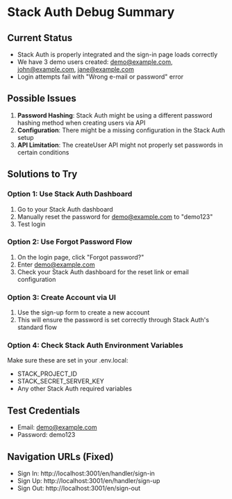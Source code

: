 # Stack Auth Debug Summary

## Current Status

- Stack Auth is properly integrated and the sign-in page loads correctly
- We have 3 demo users created: demo@example.com, john@example.com, jane@example.com
- Login attempts fail with "Wrong e-mail or password" error

## Possible Issues

1. **Password Hashing**: Stack Auth might be using a different password hashing method when creating users via API
2. **Configuration**: There might be a missing configuration in the Stack Auth setup
3. **API Limitation**: The createUser API might not properly set passwords in certain conditions

## Solutions to Try

### Option 1: Use Stack Auth Dashboard

1. Go to your Stack Auth dashboard
2. Manually reset the password for demo@example.com to "demo123"
3. Test login

### Option 2: Use Forgot Password Flow

1. On the login page, click "Forgot password?"
2. Enter demo@example.com
3. Check your Stack Auth dashboard for the reset link or email configuration

### Option 3: Create Account via UI

1. Use the sign-up form to create a new account
2. This will ensure the password is set correctly through Stack Auth's standard flow

### Option 4: Check Stack Auth Environment Variables

Make sure these are set in your .env.local:

- STACK_PROJECT_ID
- STACK_SECRET_SERVER_KEY
- Any other Stack Auth required variables

## Test Credentials

- Email: demo@example.com
- Password: demo123

## Navigation URLs (Fixed)

- Sign In: http://localhost:3001/en/handler/sign-in
- Sign Up: http://localhost:3001/en/handler/sign-up
- Sign Out: http://localhost:3001/en/sign-out
